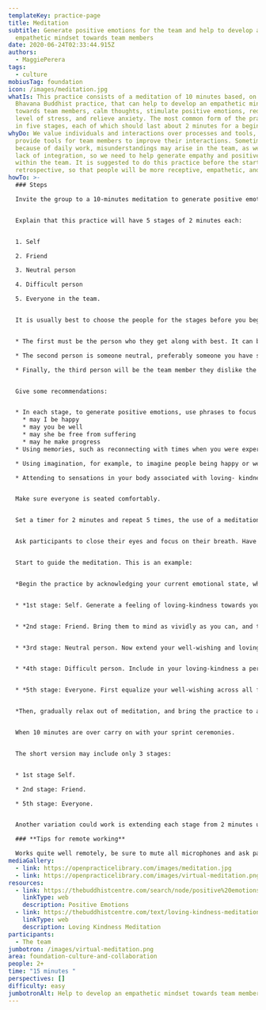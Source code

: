 ```yaml
---
templateKey: practice-page
title: Meditation
subtitle: Generate positive emotions for the team and help to develop an
  empathetic mindset towards team members
date: 2020-06-24T02:33:44.915Z
authors:
  - MaggiePerera
tags:
  - culture
mobiusTag: foundation
icon: /images/meditation.jpg
whatIs: This practice consists of a meditation of 10 minutes based, on the Metta
  Bhavana Buddhist practice, that can help to develop an empathetic mindset
  towards team members, calm thoughts, stimulate positive emotions, reduce the
  level of stress, and relieve anxiety. The most common form of the practice is
  in five stages, each of which should last about 2 minutes for a beginner.
whyDo: We value individuals and interactions over processes and tools, so we
  provide tools for team members to improve their interactions. Sometimes,
  because of daily work, misunderstandings may arise in the team, as well as
  lack of integration, so we need to help generate empathy and positive emotions
  within the team. It is suggested to do this practice before the start of a
  retrospective, so that people will be more receptive, empathetic, and calm.
howTo: >-
  ### Steps

  Invite the group to a 10-minutes meditation to generate positive emotions for the team.


  Explain that this practice will have 5 stages of 2 minutes each:


  1. Self

  2. Friend

  3. Neutral person

  4. Difficult person

  5. Everyone in the team.


  It is usually best to choose the people for the stages before you begin the meditation. So, ask the participants to choose three team members in their minds:


  * The first must be the person who they get along with best. It can be someone they consider their friend.

  * The second person is someone neutral, preferably someone you have some contact with but for whom you have no particular feelings of like or dislike. It may be the person with whom you have the least contact on the team.

  * Finally, the third person will be the team member they dislike the most; someone with whom they may have had a problem or disagreement: Someone who can be difficult to work with. Also bear in mind that well-wishing does not necessarily imply approval of any of their specific behaviours.


  Give some recommendations:


  * In each stage, to generate positive emotions, use phrases to focus your intention, such as:
    * may I be happy
    * may you be well
    * may she be free from suffering
    * may he make progress
  * Using memories, such as reconnecting with times when you were experiencing an attitude of loving-kindness in the past.

  * Using imagination, for example, to imagine people being happy or well or to include them in warm rays of light.

  * Attending to sensations in your body associated with loving- kindness, for example, openness, warmth, and relaxation.


  Make sure everyone is seated comfortably.


  Set a timer for 2 minutes and repeat 5 times, the use of a meditation app is recommended (e.g. Insight Timer; it has a timer with programmable meditation bells).


  Ask participants to close their eyes and focus on their breath. Have them inhale through their nose and exhale through their mouth slowly.


  Start to guide the meditation. This is an example:


  *Begin the practice by acknowledging your current emotional state, whatever this is. Then, it is helpful to search for any elements of kindness, appreciation, or well-wishing and to dwell on them with a view that helps them enhance.*


  * *1st stage: Self. Generate a feeling of loving-kindness towards yourself. Start by becoming aware of yourself and focusing on feelings of peace, calm, and tranquility. Then, let these grow in feelings of strength and confidence and develop as love within your heart. You can use an image, like a golden light flooding into your body, or a phrase such as ‘may I be well and happy’, which you can repeat to yourself. These are ways of stimulating the feeling of loving-kindness for yourself.*


  * *2nd stage: Friend. Bring them to mind as vividly as you can, and think of him/her good qualities. Feel your connection with your friend, and your loving he/she, and encourage these to grow by repeating ‘may he/she be well; may he/she be happy’ quietly to yourself. You can also use an image, such as a shining light from your heart into him/her. You can use these techniques — a phrase or an image — in the next two stages as well.*


  * *3rd stage: Neutral person. Now extend your well-wishing and loving-kindness towards a ‘neutral’ person, preferably someone you have some contact with but for whom you have no particular feelings of like or dislike, this may be someone you do not know well but see around: "May he/she be happy, may she/he be well".*


  * *4th stage: Difficult person. Include in your loving-kindness a person you dislike or currently have difficulty with: "May he/she be happy, may she/he be well". Trying not to get caught up in any feelings of hatred, think of him/her positively, and send your positive emotions to him/her as well.*


  * *5th stage: Everyone. First equalize your well-wishing across all four people so far: yourself, the friend, neutral person, and difficult person. Then gradually extend the well-wishing to include all members of the team. Have a sense of waves of loving-kindness spreading from your heart to the team: May we be happy, may we be well.*


  *Then, gradually relax out of meditation, and bring the practice to an end.*


  When 10 minutes are over carry on with your sprint ceremonies.


  The short version may include only 3 stages:


  * 1st stage Self.

  * 2nd stage: Friend.

  * 5th stage: Everyone.


  Another variation could work is extending each stage from 2 minutes until 5 minutes.

  ### **Tips for remote working**

  Works quite well remotely, be sure to mute all microphones and ask participants to move to a quiet room and close the door.
mediaGallery:
  - link: https://openpracticelibrary.com/images/meditation.jpg
  - link: https://openpracticelibrary.com/images/virtual-meditation.png
resources:
  - link: https://thebuddhistcentre.com/search/node/positive%20emotions
    linkType: web
    description: Positive Emotions
  - link: https://thebuddhistcentre.com/text/loving-kindness-meditation
    linkType: web
    description: Loving Kindness Meditation
participants:
  - The team
jumbotron: /images/virtual-meditation.png
area: foundation-culture-and-collaboration
people: 2+
time: "15 minutes "
perspectives: []
difficulty: easy
jumbotronAlt: Help to develop an empathetic mindset towards team members
---
```

